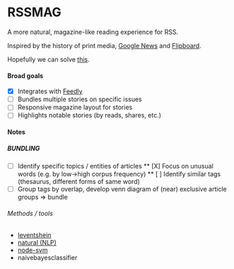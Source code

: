 # RSSMAG
A more natural, magazine-like reading experience for RSS.

Inspired by the history of print media, [Google News](news.google.com) and [Flipboard](flipboard.com).

Hopefully we can solve [this](https://news.ycombinator.com/item?id=12933006).

#### Broad goals
* [X] Integrates with [Feedly](feedly.com)
* [ ] Bundles multiple stories on specific issues
* [ ] Responsive magazine layout for stories
* [ ] Highlights notable stories (by reads, shares, etc.)

#### Notes
##### BUNDLING
* [ ] Identify specific topics / entities of articles
** [X] Focus on unusual words (e.g. by low->high corpus frequency)
** [ ] Identify similar tags (thesaurus, different forms of same word)
* [ ] Group tags by overlap, develop venn diagram of (near) exclusive article groups => bundle

###### Methods / tools
* [leventshein](https://stackoverflow.com/a/42287748/1053937)
* [natural (NLP)](https://dzone.com/articles/using-natural-nlp-module)
* [node-svm](http://svmlight.joachims.org/)
* naivebayesclassifier
